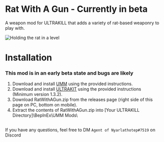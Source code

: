 # Rat With A Gun - Currently in beta
A weapon mod for ULTRAKILL that adds a variety of rat-based weaponry to play with.
 
![Holding the rat in a level](https://i.imgur.com/3WvMGPZ.jpg)
 
# Installation
### This mod is in an early beta state and bugs are likely
1. Download and install [UMM](https://github.com/Temperz87/ultra-mod-manager) using the provided instructions.
2. Download and install [ULTRAKIT](https://github.com/PetersonE1/UltrakitLibrary) using the provided instructions (Minimum version 1.3.2).
3. Download RatWithAGun.zip from the releases page (right side of this page on PC, bottom on mobile).
4. Extract the contents of RatWithAGun.zip into [Your ULTRAKILL Directory]\BepInEx\UMM Mods\

##

If you have any questions, feel free to DM `Agent of Nyarlathotep#7519` on Discord
